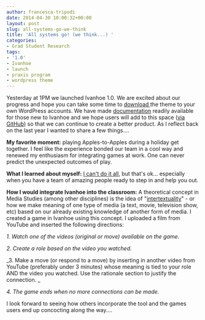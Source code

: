 ```yaml
---
author: francesca-tripodi
date: 2014-04-30 10:00:32+00:00
layout: post
slug: all-systems-go-we-think
title: 'All systems go! (we think...) '
categories:
- Grad Student Research
tags:
- '1.0'
- Ivanhoe
- launch
- praxis program
- wordpress theme
---
```


Yesterday at 1PM we launched Ivanhoe 1.0. We are excited about our progress and hope you can take some time to [download ](http://ivanhoe.scholarslab.org/)the theme to your own WordPress accounts. We have made [documentation](http://ivanhoe.scholarslab.org/documentation.html) readily available for those new to Ivanhoe and we hope users will add to this space ([via GitHub](https://github.com/scholarslab/ivanhoe/issues?state=open)) so that we can continue to create a better product. As I reflect back on the last year I wanted to share a few things....

**My favorite moment:** playing Apples-to-Apples during a holiday get together. I feel like the experience bonded our team in a cool way and renewed my enthusiasm for integrating games at work. One can never predict the unexpected outcomes of play.

**What I learned about myself:** [I can't do it all](http://www.scholarslab.org/grad-student-research/when-expectations-meet-reality/), but that's ok... especially when you have a team of amazing people ready to step in and help you out.

**How I would integrate Ivanhoe into the classroom:** A theoretical concept in Media Studies (among other disciplines) is the idea of "[intertextuality](http://en.wikipedia.org/wiki/Intertextuality)" - or how we make meaning of one type of media (a text, movie, television show, etc) based on our already existing knowledge of another form of media. I created a game in Ivanhoe using this concept. I uploaded a film from YouTube and inserted the following directions:

_1. Watch one of the videos (original or move) available on the game._

_2. Create a role based on the video you watched._

_3. Make a move (or respond to a move) by inserting in another video from YouTube (preferably under 3 minutes) whose meaning is tied to your role AND the video you watched. Use the rationale section to justify the connection. _

_4. The game ends when no more connections can be made._

I look forward to seeing how others incorporate the tool and the games users end up concocting along the way....
